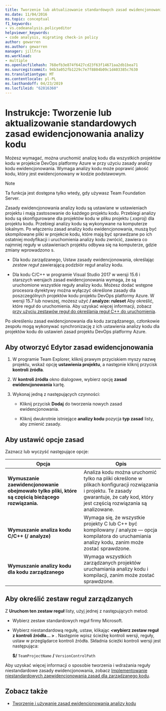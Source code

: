```yaml
---
title: Tworzenie lub aktualizowanie standardowych zasad ewidencjonowania analizy kodu
ms.date: 11/04/2016
ms.topic: conceptual
f1_keywords:
- vs.codeanalysis.policyeditor
helpviewer_keywords:
- code analysis, migrating check-in policy
author: gewarren
ms.author: gewarren
manager: jillfra
ms.workload:
- multiple
ms.openlocfilehash: 768efb3e874f6427cd23f63f14671aa2db1bea71
ms.sourcegitcommit: 94b3a052fb1229c7e7f8804b09c1d403385c7630
ms.translationtype: MT
ms.contentlocale: pl-PL
ms.lasthandoff: 04/23/2019
ms.locfileid: "62816360"
---
```

# <a name="how-to-create-or-update-standard-code-analysis-check-in-policies"></a>Instrukcje: Tworzenie lub aktualizowanie standardowych zasad ewidencjonowania analizy kodu

Możesz wymagać, można uruchomić analizę kodu dla wszystkich projektów kodu w projekcie DevOps platformy Azure w przy użyciu zasady analizy kodu ewidencjonowania. Wymaga analizy kodu może poprawić jakość kodu, który jest ewidencjonowany w kodzie podstawowym.

> [!NOTE]
> Ta funkcja jest dostępna tylko wtedy, gdy używasz Team Foundation Server.

Zasady ewidencjonowania analizy kodu są ustawiane w ustawieniach projektu i mają zastosowanie do każdego projektu kodu. Przebiegi analizy kodu są skonfigurowane dla projektów kodu w pliku projektu (.xxproj) dla projektu kodu. Przebiegi analizy kodu są wykonywane na komputerze lokalnym. Po włączeniu zasad analizy kodu ewidencjonowania, muszą być skompilowane pliki w projekcie kodu, które mają być sprawdzane po ich ostatniej modyfikacji i uruchomienia analizy kodu zwrócić, zawiera co najmniej reguły w ustawieniach projektu odbywa się na komputerze, gdzie zmiany wprowadzono s.

- Dla kodu zarządzanego, Ustaw zasady ewidencjonowania, określając *zestaw reguł* zawierającą podzbiór reguł analizy kodu.

- Dla kodu C/C++ w programie Visual Studio 2017 w wersji 15.6 i starszych wersjach zasad ewidencjonowania wymaga, że są uruchomione wszystkie reguły analizy kodu. Możesz dodać wstępne procesora dyrektywy można wyłączyć określone zasady dla poszczególnych projektów kodu projektu DevOps platformy Azure. W wersji 15.7 lub nowszej, możesz użyć **/ analyze: ruleset** Aby określić, które reguł do uruchomienia. Aby uzyskać więcej informacji, zobacz [przy użyciu zestawów reguł do określania reguł C++ do uruchomienia](using-rule-sets-to-specify-the-cpp-rules-to-run.md).

Po określeniu zasad ewidencjonowania dla kodu zarządzanego, członkowie zespołu mogą wykonywać synchronizację z ich ustawienia analizy kodu dla projektów kodu do ustawień zasad projektu DevOps platformy Azure.

## <a name="to-open-the-check-in-policy-editor"></a>Aby otworzyć Edytor zasad ewidencjonowania

1. W programie Team Explorer, kliknij prawym przyciskiem myszy nazwę projektu, wskaż opcję **ustawienia projektu**, a następnie kliknij przycisk **kontroli źródła**.

1. W **kontroli źródła** okno dialogowe, wybierz opcję **zasad ewidencjonowania** kartę.

1. Wykonaj jedną z następujących czynności:

    - Kliknij przycisk **Dodaj** do tworzenia nowych zasad ewidencjonowania.

    - Kliknij dwukrotnie istniejące **analizy kodu** pozycja **typ zasad** listy, aby zmienić zasady.

## <a name="to-set-policy-options"></a>Aby ustawić opcje zasad

Zaznacz lub wyczyść następujące opcje:

|Opcja|Opis|
|------------|-----------------|
|**Wymuszanie zaewidencjonowanie obejmowało tylko pliki, które są częścią bieżącego rozwiązania.**|Analiza kodu można uruchomić tylko na pliki określone w plikach konfiguracji rozwiązania i projektu. Te zasady gwarantuje, że cały kod, który jest częścią rozwiązania są analizowane.|
|**Wymuszanie analiza kodu C/C++ (/ analyze)**|Wymaga się, że wszystkie projekty C lub C++ być kompilowany / analyze — opcja kompilatora do uruchamiania analizy kodu, zanim może zostać sprawdzone.|
|**Wymuszanie analizy kodu dla kodu zarządzanego**|Wymaga wszystkich zarządzanych projektów uruchamiania analizy kodu i kompilacji, zanim może zostać sprawdzone.|

## <a name="to-specify-a-managed-rule-set"></a>Aby określić zestaw reguł zarządzanych

Z **Uruchom ten zestaw reguł** listy, użyj jednej z następujących metod:

- Wybierz zestaw standardowych reguł firmy Microsoft.

- Wybierz niestandardową regułę, ustaw, klikając  **\<wybierz zestaw reguł z kontroli źródła... >** . Następnie wpisz ścieżkę kontroli wersji, reguły, ustaw w przeglądarce kontroli źródła. Składnia ścieżki kontroli wersji jest następująca:

   **$/** `TeamProjectName` **/** `VersionControlPath`

Aby uzyskać więcej informacji o sposobie tworzenia i wdrażania reguły niestandardowe zasady ewidencjonowania, zobacz [Implementowanie niestandardowych zaewidencjonowania zasad dla zarządzanego kodu](../code-quality/implementing-custom-code-analysis-check-in-policies-for-managed-code.md).

## <a name="see-also"></a>Zobacz także

- [Tworzenie i używanie zasad ewidencjonowania analizy kodu](../code-quality/how-to-create-or-update-standard-code-analysis-check-in-policies.md)